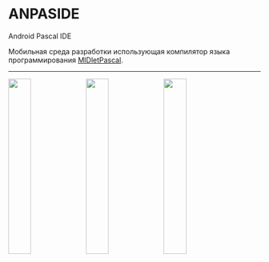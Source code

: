 ANPASIDE
========

Android Pascal IDE

Мобильная среда разработки использующая компилятор языка программирования [MIDletPascal](http://ru.wikipedia.org/wiki/MIDletPascal).

---

<img src="http://helltar.ho.ua/projects/anpaside/screenshots/Screenshot_20210108-184346_ANPASIDE.png" width="30%"> <img src="http://helltar.ho.ua/projects/anpaside/screenshots/Screenshot_20210108-184403_Android%20System.png" width="30%"> <img src="http://helltar.ho.ua/projects/anpaside/screenshots/Screenshot_20210108-184439_J2ME%20Loader.png" width="30%">
